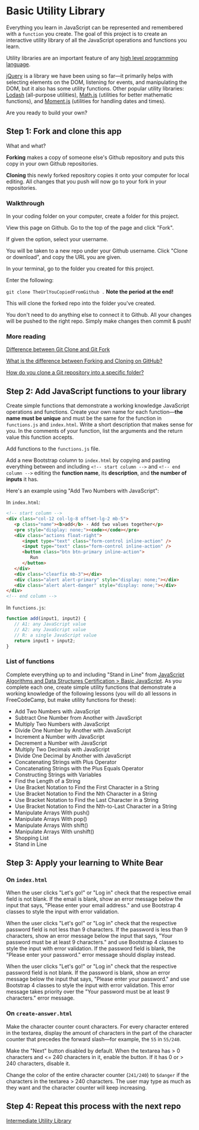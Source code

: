 # Basic Utility Library

Everything you learn in JavaScript can be represented and remembered with a `function` you create. The goal of this project is to create an interactive utility library of all the JavaScript operations and functions you learn.

Utility libraries are an important feature of any [high level programming language](https://en.wikipedia.org/wiki/High-level_programming_language).

[jQuery](https://jquery.com/) is a library we have been using so far—it primarily helps with selecting elements on the DOM, listening for events, and manipulating the DOM, but it also has some utility functions. Other popular utility libraries: [Lodash](https://lodash.com/) (all-purpose utilities), [Math.js](https://mathjs.org/) (utilities for better mathematic functions), and [Moment.js](https://momentjs.com/) (utilities for handling dates and times).

Are you ready to build your own?

## Step 1: Fork and clone this app

What and what?

**Forking** makes a copy of someone else's Github repository and puts this copy in your own Github repositories.

**Cloning** this newly forked repository copies it onto your computer for local editing. All changes that you push will now go to your fork in your repositories.

### Walkthrough

In your coding folder on your computer, create a folder for this project.

View this page on Github. Go to the top of the page and click "Fork".

If given the option, select your username.

You will be taken to a new repo under your Github username. Click "Clone or download", and copy the URL you are given.

In your terminal, go to the folder you created for this project.

Enter the following:

`git clone TheUrlYouCopiedFromGithub .` **Note the period at the end!**

This will clone the forked repo into the folder you've created.

You don't need to do anything else to connect it to Github. All your changes will be pushed to the right repo. Simply make changes then commit & push!

### More reading

[Difference between Git Clone and Git Fork](https://www.toolsqa.com/git/difference-between-git-clone-and-git-fork/)

[What is the difference between Forking and Cloning on GitHub?](https://stackoverflow.com/questions/7057194/what-is-the-difference-between-forking-and-cloning-on-github)

[How do you clone a Git repository into a specific folder?](https://stackoverflow.com/questions/651038/how-do-you-clone-a-git-repository-into-a-specific-folder)

## Step 2: Add JavaScript functions to your library

Create simple functions that demonstrate a working knowledge JavaScript operations and functions. Create your own name for each function—**the name must be unique** and must be the same for the function in `functions.js` and `index.html`. Write a short description that makes sense for you. In the comments of your function, list the arguments and the return value this function accepts.

Add functions to the `functions.js` file.

Add a new Bootstrap column to `index.html` by copying and pasting everything between and including `<!-- start column -->` and `<!-- end column -->` editing the **function name**, its **description**, and **the number of inputs** it has.

Here's an example using "Add Two Numbers with JavaScript":

In `index.html`:

```html
<!-- start column -->
<div class="col-12 col-lg-8 offset-lg-2 mb-5">
   <p class="name"><b>add</b> - Add two values together</p>
   <pre style="display: none;"><code></code></pre>
   <div class="actions float-right">
      <input type="text" class="form-control inline-action" />
      <input type="text" class="form-control inline-action" />
      <button class="btn btn-primary inline-action">
         Run
      </button>
   </div>
   <div class="clearfix mb-3"></div>
   <div class="alert alert-primary" style="display: none;"></div>
   <div class="alert alert-danger" style="display: none;"></div>
</div>
<!-- end column -->
```

In `functions.js`:

```javascript
function add(input1, input2) {
   // A1: any JavaScript value
   // A2: any JavaScript value
   // R: a single JavaScript value
   return input1 + input2;
}
```

### List of functions

Complete everything up to and including "Stand in Line" from [JavaScript Algorithms and Data Structures Certification > Basic JavaScript](https://www.freecodecamp.org/learn/). As you complete each one, create simple utility functions that demonstrate a working knowledge of the following lessons (you will do all lessons in FreeCodeCamp, but make utility functions for these):

-  Add Two Numbers with JavaScript
-  Subtract One Number from Another with JavaScript
-  Multiply Two Numbers with JavaScript
-  Divide One Number by Another with JavaScript
-  Increment a Number with JavaScript
-  Decrement a Number with JavaScript
-  Multiply Two Decimals with JavaScript
-  Divide One Decimal by Another with JavaScript
-  Concatenating Strings with Plus Operator
-  Concatenating Strings with the Plus Equals Operator
-  Constructing Strings with Variables
-  Find the Length of a String
-  Use Bracket Notation to Find the First Character in a String
-  Use Bracket Notation to Find the Nth Character in a String
-  Use Bracket Notation to Find the Last Character in a String
-  Use Bracket Notation to Find the Nth-to-Last Character in a String
-  Manipulate Arrays With push()
-  Manipulate Arrays With pop()
-  Manipulate Arrays With shift()
-  Manipulate Arrays With unshift()
-  Shopping List
-  Stand in Line

## Step 3: Apply your learning to White Bear

### On `index.html`

When the user clicks "Let's go!" or "Log in" check that the respective email field is not blank. If the email is blank, show an error message below the input that says, "Please enter your email address." and use Bootstrap 4 classes to style the input with error validation.

When the user clicks "Let's go!" or "Log in" check that the respective password field is not less than 9 characters. If the password is less than 9 characters, show an error message below the input that says, "Your password must be at least 9 characters." and use Bootstrap 4 classes to style the input with error validation. If the password field is blank, the "Please enter your password." error message should display instead.

When the user clicks "Let's go!" or "Log in" check that the respective password field is not blank. If the password is blank, show an error message below the input that says, "Please enter your password." and use Bootstrap 4 classes to style the input with error validation. This error message takes priority over the "Your password must be at least 9 characters." error message.

### On `create-answer.html`

Make the character counter count characters. For every character entered in the textarea, display the amount of characters in the part of the character counter that precedes the forward slash—for example, the `55` in `55/240`.

Make the "Next" button disabled by default. When the textarea has > 0 characters and <= 240 characters in it, enable the button. If it has 0 or > 240 characters, disable it.

Change the color of the entire character counter (`241/240`) to `$danger` if the characters in the textarea > 240 characters. The user may type as much as they want and the character counter will keep increasing.

## Step 4: Repeat this process with the next repo

[Intermediate Utility Library](https://github.com/punchcode-fullstack/intermediate-utility-library)
